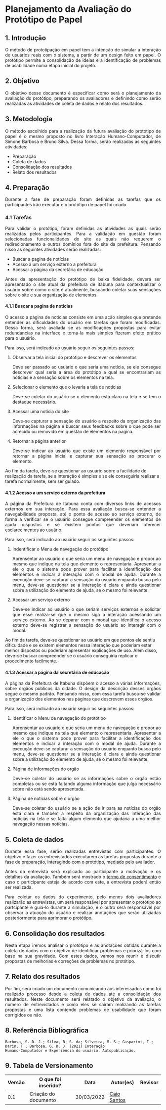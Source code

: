 # Planejamento da Avaliação do Protótipo de Papel

## 1. Introdução

<p align='justify'>
O método de prototipação em papel tem a intenção de simular a interação de usuários reais com o sistema, a partir de um design feito em papel. O protótipo permite a consolidação de ideias e a identificação de problemas de usabilidade numa etapa inicial do projeto.
</p>


## 2. Objetivo

<p align='justify'>
O objetivo desse documento é especificar como será o planejamento da avaliação do protótipo, preparando os avaliadores e definindo como serão realizadas as atividades de coleta de dados e relato dos resultados.
</p>


## 3. Metodologia

<p align='justify'>O método escolhido para a realização da futura avaliação do protótipo de papel é o mesmo proposto no livro Interação Humano-Computador, de Simone Barbosa e Bruno Silva. Dessa forma, serão realizadas as seguintes atividades:
<ul>
    <li>Preparação</li>
    <li>Coleta de dados</li>
    <li>Consolidação dos resultados</li>
    <li>Relato dos resultados</li>
</ul>
</p>


## 4. Preparação

<p align='justify'>
Durante a fase de preparação foram definidas as tarefas que os participantes irão executar e o protótipo de papel foi criado.
</p>


### 4.1 Tarefas
<p align='justify'>
    Para validar o protótipo, foram definidas as atividades as quais serão realizadas pelos participantes. Para a validação em questão foram selecionadas funcionalidades do site as quais não requerem o redirecionamento a outros domínios fora do site da prefeitura.
    Pensando nisso as seguintes atividades serão realizadas:
    <ul>
        <li>Buscar a pagina de notícias</li>
        <li>Acesso a um serviço externo a prefeitura</li>
        <li>Acessar a página da secretária de educação</li>
    </ul>
</p>
<p align='justify'>
    Antes da apresentação do protótipo de baixa fidelidade, deverá ser apresentado o site atual da prefeitura de itabuna para contextualizar o usuário sobre como o site é atualmente, buscando coletar suas sensações sobre o site e sua organização de elementos.
</p>


#### 4.1.1 Buscar a pagina de notícias
<p align='justify'>
O acesso a página de notícias consiste em uma ação simples que pretende entender as dificuldades do usuário em tarefas que foram modificadas. Dessa forma, será avaliada se as modificações propostas para evitar redundancias na interface e torna-la mais simples fizeram efeito prático para o usuário.

Para isso, será indicado ao usuário seguir os seguintes passos:
<ol>
    <li>Observar a tela inicial do protótipo e descrever os elementos</li>
    <p align='justify'>Deve ser passado ao usuário o que seria uma notícia, se ele consegue descrever qual seria a área do protótipo a qual se encontrariam as noticias e a sensação sobre os elementos na tela.</p>
    <li>Selecionar o elemento que o levaria a tela de notícias </li>
    <p align='justify'>
        Deve-se coletar do usuário se o elemento está claro na tela e se tem o destaque necessário.
    </p>
    <li>Acessar uma notícia do site</li>
    <p align='justify'>
        Deve-se capturar a sensação do usuário a respeito da organização das informações na página e buscar seus feedbacks sobre o que pode ser acrecido ou removido em questão de elementos na pagina.
    </p>
    <li>Retornar a página anterior</li>
    <p align='justify'>
        Deve-se indicar ao usuário que existe um elemento responsável por retornar a página inicial e capturar sua sensação ao procurar o elemento.
    </p>
</ol>

Ao fim da tarefa, deve-se questionar ao usuário sobre a facilidade de realização da tarefa, se a interação é simples e se ele conseguiria realizar a tarefa normalmente, sem ser guiado.
<p>

#### 4.1.2 Acesso a um serviço externo da prefeitura
<p align='justify'>
A página da Prefeitura de Itabuna conta com diversos links de acessos externos em sua interação. Para essa avaliação busca-se entender a navegabilidade proposta, até o ponto de acesso ao serviço externo, de forma a verificar se o usuário consegue compreender os elementos de ajuda dispostos e se existem pontos que deveriam oferecer esclarecimentos ao usuário.

Para isso, será indicado ao usuário seguir os seguintes passos:
    <ol>
    <li>Indentificar o Menu de navegação do protótipo</li>
    <p align='justify'>
        Aprensentar ao usuário o que seria um menu de navegação e propor ao mesmo que indique na tela que elemento o representaria. Apresentar a ele o que o sistema pode prover para facilitar a identificação dos elementos e indicar a interação com o modal de ajuda. Durante a execução deve-se capturar a sensação do usuário enquanto busca pelo menu, deve-se questionar se a interação é clara e ainda questionar sobre a utilização do elemento de ajuda, se o mesmo foi relevante.
    </p>
    <li>Acessar um serviço externo</li>
    <p align='justify'>
        Deve-se indicar ao usuário o que seriam serviços externos e solicitar que esse realiza-se que o mesmo siga a interação acessando um serviço externo. Ao se deparar com o modal que identifica o acesso externo deve-se registrar a sensação do usuário ao interagir com o modal.
    </p>
    </ol>

Ao fim da tarefa, deve-se questionar ao usuário em que pontos ele sentiu dificuldade e se existem elementos nessa interação que poderiam estar melhor dispostos ou poderiam apresentar explicações de uso. Além disso, deve-se buscar compreender se o usuário conseguiria replicar o procedimento facilmente.
</p>

#### 4.1.3 Acessar a página da secretária de educação
<p align='justify'>
    A página da Prefeitura de Itabuna dispõem o acesso a várias informações, sobre orgãos publicos da cidade. O design da descrição desses orgãos segue o mesmo padrão. Pensando nisso, com essa tarefa busca-se validar a organização dos elementos nas páginas que descrevem esses orgãos.

Para isso, será indicado ao usuário seguir os seguintes passos:
    <ol>
        <li>Identificar o Menu de navegação do protótipo</li>
        <p align='justify'>
            Aprensentar ao usuário o que seria um menu de navegação e propor ao mesmo que indique na tela que elemento o representaria. Apresentar a ele o que o sistema pode prover para facilitar a identificação dos elementos e indicar a interação com o modal de ajuda. Durante a execução deve-se capturar a sensação do usuário enquanto busca pelo menu, deve-se questionar se a interação é clara e ainda questionar sobre a utilização do elemento de ajuda, se o mesmo foi relevante.
        </p>
        <li>Página de informações do orgão</li>
        <p align='justify'>
           Deve-se coletar do usuário se as informações sobre o orgão estão completas ou se está faltando alguma informação que julga necessário sobre não está sendo apresentada.
        </p>
        <li>Página de notícias sobre o orgão</li>
        <p align='justify'>
            Deve-se coletar do usuário se a ação de ir para as notícias do orgão está clara e também a respeito da organização das interação das notícias na tela e se falta algum elemento que ajudaria a uma melhor navegação nessas notícias.
        </p>
    </ol>
</p>

## 5. Coleta de dados

<p align='justify'>
Durante essa fase, serão realizadas entrevistas com participantes. O objetivo é fazer os entrevistados executarem as tarefas propostas durante a fase de preparação, interagindo com o protótipo, mediado pelo avaliador.
</p>

<p align='justify'
>Antes da entrevista será explicado ao participante a motivação e os detalhes da avaliação. Também será mostrado o <a href="https://interacao-humano-computador.github.io/2021.2-PrefeituraMunicipalItabuna/#/./design-avaliacao-desenvolvimento/nivel-2/termo-de-consentimento">termo de consentimento</a> e caso o participante esteja de acordo com este, a entrevista poderá então ser realizada.
</p>

<p align='justify'>
Para coletar os dados do experimento, pelo menos dois avaliadores realizarão as entrevistas, um será responsável por apresentar o protótipo ao partcipante e guiá-lo durante a simulação, e o outro será responsável por observar a atuação do usuário e realizar anotações que serão utilziadas posteriormente para aprimorar o protótipo.
</p>

## 6. Consolidação dos resultados

<p align='justify'>
Nesta etapa iremos analisar o protótipo e as anotações obtidas durante a coleta de dados com o objetivo de identificar problemas e priorizá-los com base na sua gravidade. Com estes dados, vamos nos reunir e discutir propostas de melhorias e correções de problemas no protótipo.
</p>


## 7. Relato dos resultados

<p align='justify'>
Por fim, será criado um documento comunicando aos interessados como foi realizado processo desde a coleta de dados até a consolidação dos resultados. Neste documento será relatado o objetivo da avaliação, o número de entrevistados e como eles se saíram realizando as tarefas propostas e uma lista contendo problemas de usabilidade que foram corrigidos ou não.
</p>


## 8. Referência Bibliográfica

    Barbosa, S. D. J.; Silva, B. S. da; Silveira, M. S.; Gasparini, I.; Darin, T.; Barbosa, G. D. J. (2021) Interação
    Humano-Computador e Experiência do usuário. Autopublicação.


## 9. Tabela de Versionamento

Versão |  O que foi inserido? | Data | Autor(es)| Revisor |
---- |----- | ---- | ---- | ---- |
0.1| Criação do documento|30/03/2022| [Caio Santos](https://github.com/caiobsantos) | |